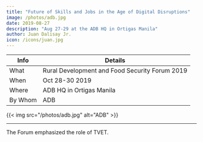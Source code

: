 ```yaml
---
title: "Future of Skills and Jobs in the Age of Digital Disruptions"
image: /photos/adb.jpg
date: 2019-08-27
description: "Aug 27-29 at the ADB HQ in Ortigas Manila"
author: Juan Dalisay Jr.
icon: /icons/juan.jpg
---
```




Info | Details 
--- | ---
What | Rural Development and Food Security Forum 2019
When | Oct 28-30 2019
Where | ADB HQ in Ortigas Manila
By Whom | ADB

{{< img src="/photos/adb.jpg" alt="ADB" >}}

---


The Forum emphasized the role of TVET. 

